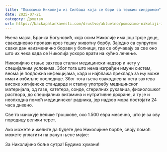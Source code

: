 ```yaml
---
title: "Помозимо Николији из Силбаша која се бори са тешким синдромом"
date: 2025-07-21
category: Друштво
url: https://backapalankavesti.com/drustvo/aktuelno/pomozimo-nikoliji-iz-silbasa-koja-se-bori-sa-teskim-sindromom/
---
```


Њена мајка, Бранка Богуновић, која осим Николије има још троје деце, свакодневно пролази кроз тешку животну борбу. Заједно са супругом сваки дан наизменично борави у болници, где се обучавају за све оно што их чека када се Николија ускоро врати на кућно лечење.

Николијино стање захтева стални медицински надзор и негу у специјалним условима. Због тога што нема изграђен имуни систем, веома је подложна инфекцијама, када и најблажа прехлада за њу може имати озбиљне последице. Због тога њена свакодневна нега захтева високе хигијенске стандарде и сталну употребу медицинског материјала, од газе, катетера, сонде, стерилних рукавица, физиолошког раствора, до специјалних витамина и нутритивне дохране, а ту је и неопходна помоћ медицинског радника, јер надзор мора постојати 24 часа дневно.

Све то изискује велике трошкове, око 1.500 евра месечно, што је за ову породицу велики терет.

Ако можете и желите да будете део Николијине борбе, своју помоћ можете уплатити на рачун њене мајке:

За Николијино боље сутра! Будимо хумани!
